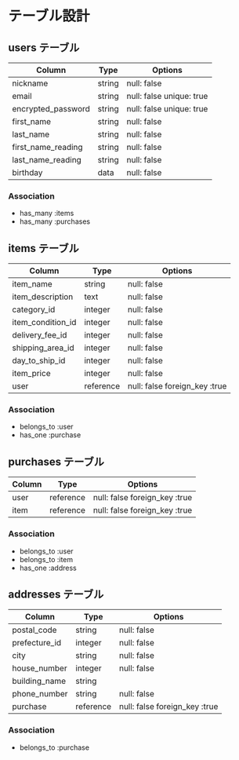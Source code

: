 # テーブル設計

## users テーブル

| Column             | Type    | Options                  |
| ------------------ | ------- | ------------------------ |
| nickname           | string  | null: false              |
| email              | string  | null: false unique: true |
| encrypted_password | string  | null: false unique: true |
| first_name         | string  | null: false              |
| last_name          | string  | null: false              |
| first_name_reading | string  | null: false              |
| last_name_reading  | string  | null: false              |
| birthday           | data    | null: false              |


### Association
- has_many :items
- has_many :purchases

## items テーブル

| Column              | Type      | Options                      |
| ------------------- | ---------- | ---------------------------- |
| item_name           | string     | null: false                  |
| item_description    | text       | null: false                  |
| category_id         | integer    | null: false                 |
| item_condition_id   | integer    | null: false                 |
| delivery_fee_id     | integer    | null: false                 |
| shipping_area_id    | integer    | null: false                 |
| day_to_ship_id      | integer    | null: false                 |
| item_price          | integer    | null: false                  |
| user                | reference  | null: false foreign_key :true|


### Association

- belongs_to :user
- has_one :purchase

## purchases テーブル

| Column              | Type      | Options                      |
| ------------------- | --------- | ---------------------------- |
| user                | reference | null: false foreign_key :true|
| item                | reference | null: false foreign_key :true|

### Association

- belongs_to :user
- belongs_to :item
- has_one :address


## addresses テーブル

| Column          | Type      | Options                      |
| --------------- | --------- | ---------------------------- |
| postal_code     | string    | null: false                  |
| prefecture_id   | integer   | null: false                  |
| city            | string    | null: false                  |
| house_number    | integer   | null: false                  |
| building_name   | string    |                              |
| phone_number    | string    | null: false                  |
| purchase        | reference | null: false foreign_key :true|


### Association

- belongs_to :purchase

